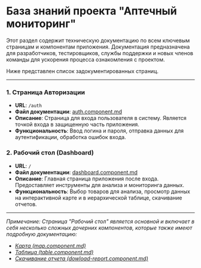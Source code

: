 # База знаний проекта "Аптечный мониторинг"

Этот раздел содержит техническую документацию по всем ключевым страницам и компонентам приложения. Документация предназначена для разработчиков, тестировщиков, службы поддержки и новых членов команды для ускорения процесса ознакомления с проектом.

Ниже представлен список задокументированных страниц.

---

### 1. Страница Авторизации
- **URL**: `/auth`
- **Файл документации**: [auth.component.md](./pages/auth.component.md)
- **Описание**: Страница для входа пользователя в систему. Является точкой входа в защищенную часть приложения.
- **Функциональность**: Ввод логина и пароля, отправка данных для аутентификации, обработка ошибок входа.

### 2. Рабочий стол (Dashboard)
- **URL**: `/`
- **Файл документации**: [dashboard.component.md](./pages/dashboard.component.md)
- **Описание**: Главная страница приложения после входа. Предоставляет инструменты для анализа и мониторинга данных.
- **Функциональность**: Выбор товаров для анализа, просмотр данных на интерактивной карте и в иерархической таблице, скачивание отчетов.

---
*Примечание: Страница "Рабочий стол" является основной и включает в себя несколько сложных дочерних компонентов, которые также имеют подробную документацию:*
-   *[Карта (map.component.md)](./pages/map.component.md)*
-   *[Таблица (table.component.md)](./pages/table.component.md)*
-   *[Скачивание отчета (dowload-report.component.md)](./pages/dowload-report.component.md)*

